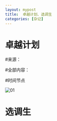 ```yaml
---
layout: mypost
title:  卓越计划、选调生
categories: [杂记]
---
```




# 卓越计划

#来源：

#全部内容：

#时间节点

![01](01.jpg)

# 选调生

